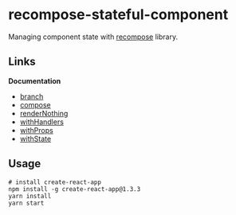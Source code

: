 # recompose-stateful-component

Managing component state with [recompose](https://github.com/acdlite/recompose) library.


## Links

**Documentation**

- [branch](https://github.com/acdlite/recompose/blob/master/docs/API.md#branch)
- [compose](https://github.com/acdlite/recompose/blob/master/docs/API.md#compose)
- [renderNothing](https://github.com/acdlite/recompose/blob/master/docs/API.md#rendernothing)
- [withHandlers](https://github.com/acdlite/recompose/blob/master/docs/API.md#withhandlers)
- [withProps](https://github.com/acdlite/recompose/blob/master/docs/API.md#withprops)
- [withState](https://github.com/acdlite/recompose/blob/master/docs/API.md#withstate)


## Usage

```
# install create-react-app
npm install -g create-react-app@1.3.3
yarn install
yarn start
```
